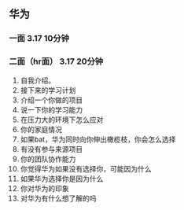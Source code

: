## 华为
### 一面 3.17 10分钟

### 二面（hr面） 3.17 20分钟
1. 自我介绍。
2. 接下来的学习计划
3. 介绍一个你做的项目
4. 说一下你的学习能力
5. 在压力大的环境下怎么应对
6. 你的家庭情况
7. 如果bat，华为同时向你伸出橄榄枝，你会怎么选择
8. 有没有参与来源项目
9. 你的团队协作能力
10. 你觉得华为如果没有选择你，可能因为什么
11. 如果华为选择你是因为什么
12. 你对华为的印象
13. 对华为有什么想了解的吗
